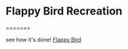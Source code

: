 # Flappy Bird Recreation


=======

 
see how it's done! [Flappy Bird](https://jinnn0.github.io/flappy-bird/)
